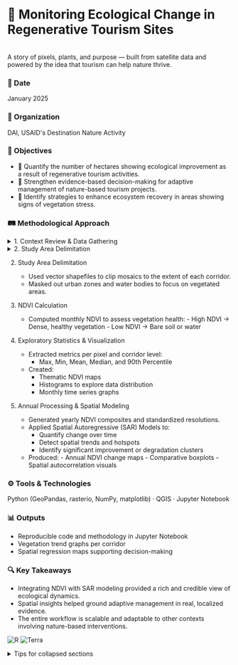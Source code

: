 # 🌿 Monitoring Ecological Change in Regenerative Tourism Sites

<br>
A story of pixels, plants, and purpose — built from satellite data and powered by the idea that tourism can help nature thrive.
<br>

### 📅 Date

January 2025

### 🏢 Organization
DAI, USAID's Destination Nature Activity

### 🎯 Objectives

- 🔢 Quantify the number of hectares showing ecological improvement as a result of regenerative tourism activities.
- 🔦 Strengthen evidence-based decision-making for adaptive management of nature-based tourism projects.
- 🚀 Identify strategies to enhance ecosystem recovery in areas showing signs of vegetation stress.

### 🛤️ Methodological Approach

<details>
<summary>1. Context Review & Data Gathering</summary>

- Defined relevant timeframes for baseline, intervention, and post-intervention analysis.
- Collected and normalized monthly PlanetScope imagery for each tourism corridor.
- Mosaicked tiles to create seamless image coverage with precise spatial alignment.

</details>

<details>
<summary>2. Study Area Delimitation</summary>

- Used vector shapefiles to clip mosaics to the extent of each corridor.
- Masked out urban zones and water bodies to focus on vegetated areas.

</details>


2. Study Area Delimitation
    - Used vector shapefiles to clip mosaics to the extent of each corridor.
    - Masked out urban zones and water bodies to focus on vegetated areas.

3. NDVI Calculation
     - Computed monthly NDVI to assess vegetation health:
           - High NDVI → Dense, healthy vegetation
           - Low NDVI → Bare soil or water

4. Exploratory Statistics & Visualization
     - Extracted metrics per pixel and corridor level:
         - Max, Min, Mean, Median, and 90th Percentile
     - Created:
         - Thematic NDVI maps
         - Histograms to explore data distribution
         - Monthly time series graphs

5. Annual Processing & Spatial Modeling
     - Generated yearly NDVI composites and standardized resolutions.
     - Applied Spatial Autoregressive (SAR) Models to:
          - Quantify change over time
          - Detect spatial trends and hotspots
          - Identify significant improvement or degradation clusters
     - Produced:
           - Annual NDVI change maps
           - Comparative boxplots
           - Spatial autocorrelation visuals

### ⚙️ Tools & Technologies
Python (GeoPandas, rasterio, NumPy, matplotlib) · QGIS · Jupyter Notebook

### 📊 Outputs

- Reproducible code and methodology in Jupyter Notebook
- Vegetation trend graphs per corridor
- Spatial regression maps supporting decision-making

### 🔍 Key Takeaways

- Integrating NDVI with SAR modeling provided a rich and credible view of ecological dynamics.
- Spatial insights helped ground adaptive management in real, localized evidence.
- The entire workflow is scalable and adaptable to other contexts involving nature-based interventions.


![R](https://img.shields.io/badge/R-4.3.1-blue)
![Terra](https://img.shields.io/badge/terra-1.7-71B4D1)


<details>

<summary>Tips for collapsed sections</summary>

### You can add a header

You can add text within a collapsed section.

You can add an image or a code block, too.

```ruby
   puts "Hello World"
```

</details>
